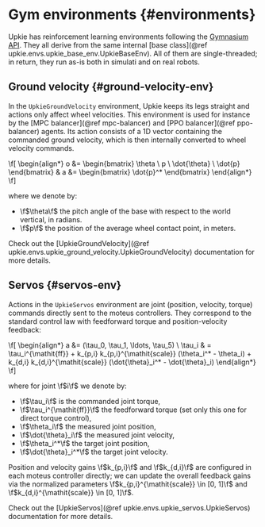 # Gym environments {#environments}

Upkie has reinforcement learning environments following the [Gymnasium API](https://gymnasium.farama.org/). They all derive from the same internal [base class](@ref upkie.envs.upkie_base_env.UpkieBaseEnv). All of them are single-threaded; in return, they run as-is both in simulati and on real robots.

## Ground velocity {#ground-velocity-env}

In the ``UpkieGroundVelocity`` environment, Upkie keeps its legs straight and actions only affect wheel velocities. This environment is used for instance by the [MPC balancer](@ref mpc-balancer) and [PPO balancer](@ref ppo-balancer) agents. Its action consists of a 1D vector containing the commanded ground velocity, which is then internally converted to wheel velocity commands.

\f[
\begin{align*}
o &= \begin{bmatrix} \theta \\ p \\ \dot{\theta} \\ \dot{p} \end{bmatrix} &
a &= \begin{bmatrix} \dot{p}^* \end{bmatrix}
\end{align*}
\f]

where we denote by:

- \f$\theta\f$ the pitch angle of the base with respect to the world vertical, in radians.
- \f$p\f$ the position of the average wheel contact point, in meters.

Check out the [UpkieGroundVelocity](@ref upkie.envs.upkie_ground_velocity.UpkieGroundVelocity) documentation for more details.

## Servos {#servos-env}

Actions in the ``UpkieServos`` environment are joint (position, velocity, torque) commands directly sent to the moteus controllers. They correspond to the standard control law with feedforward torque and position-velocity feedback:

\f[
\begin{align*}
a &= (\tau_0, \tau_1, \ldots, \tau_5) \\
\tau_i & = \tau_i^{\mathit{ff}} + k_{p,i} k_{p,i}^{\mathit{scale}} (\theta_i^* - \theta_i) + k_{d,i} k_{d,i}^{\mathit{scale}} (\dot{\theta}_i^* - \dot{\theta}_i)
\end{align*}
\f]

where for joint \f$i\f$ we denote by:

- \f$\tau_i\f$ is the commanded joint torque,
- \f$\tau_i^{\mathit{ff}}\f$ the feedforward torque (set only this one for direct torque control),
- \f$\theta_i\f$ the measured joint position,
- \f$\dot{\theta}_i\f$ the measured joint velocity,
- \f$\theta_i^*\f$ the target joint position,
- \f$\dot{\theta}_i^*\f$ the target joint velocity.

Position and velocity gains \f$k_{p,i}\f$ and \f$k_{d,i}\f$ are configured in each moteus controller directly; we can update the overall feedback gains via the normalized parameters \f$k_{p,i}^{\mathit{scale}} \in [0, 1]\f$ and \f$k_{d,i}^{\mathit{scale}} \in [0, 1]\f$.

Check out the [UpkieServos](@ref upkie.envs.upkie_servos.UpkieServos) documentation for more details.
